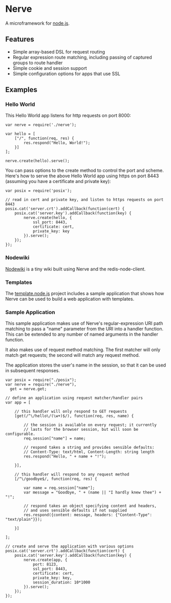 # Nerve

A microframework for [node.js](http://nodejs.org).

## Features

* Simple array-based DSL for request routing
* Regular expression route matching, including passing of captured groups to route handler
* Simple cookie and session support
* Simple configuration options for apps that use SSL

## Examples

### Hello World

This Hello World app listens for http requests on port 8000:

    var nerve = require('./nerve');

    var hello = [
    	["/", function(req, res) {
    		res.respond("Hello, World!");
    	}]
    ];

    nerve.create(hello).serve();

You can pass options to the create method to control the port and scheme. Here's how to serve the above Hello World app using https on port 8443 (assuming you have a certificate and private key):

    var posix = require('posix');

    // read in cert and private key, and listen to https requests on port 8443
    posix.cat('server.crt').addCallback(function(cert) {
    	posix.cat('server.key').addCallback(function(key) {
    		nerve.create(hello, {
    			ssl_port: 8443,
    			certificate: cert,
    			private_key: key
    		}).serve();
    	});
    });

### Nodewiki

[Nodewiki](http://github.com/gjritter/nodewiki) is a tiny wiki built using Nerve and the redis-node-client.

### Templates

The [template.node.js](http://github.com/jazzychad/template.node.js) project includes a sample application that shows how Nerve can be used to build a web application with templates.

### Sample Application

This sample application makes use of Nerve's regular-expression URI path matching to pass a "name" parameter from the URI into a handler function. This can be extended to any number of named arguments in the handler function.

It also makes use of request method matching. The first matcher will only match get requests; the second will match any request method.

The application stores the user's name in the session, so that it can be used in subsequent responses.

    var posix = require("./posix");
    var nerve = require("./nerve"),
      get = nerve.get;

    // define an application using request matcher/handler pairs
    var app = [

    	// this handler will only respond to GET requests
    	[get(/^\/hello\/(\w+)$/), function(req, res, name) {
		
    		// the session is available on every request; it currently
    		// lasts for the browser session, but will soon be configurable.
    		req.session["name"] = name;
		
    		// respond takes a string and provides sensible defaults:
    		// Content-Type: text/html, Content-Length: string length
    		res.respond("Hello, " + name + "!");
		
    	}],
	
    	// this handler will respond to any request method
    	[/^\/goodbye$/, function(req, res) {
		
    		var name = req.session["name"];
    		var message = "Goodbye, " + (name || "I hardly knew thee") + "!";

    		// respond takes an object specifying content and headers,
    		// and uses sensible defaults if not supplied
    		res.respond({content: message, headers: {"Content-Type": "text/plain"}});
		
    	}]
	
    ];

    // create and serve the application with various options
    posix.cat('server.crt').addCallback(function(cert) {
    	posix.cat('server.key').addCallback(function(key) {
    		nerve.create(app, {
    			port: 8123,
    			ssl_port: 8443,
    			certificate: cert,
    			private_key: key,
    			session_duration: 10*1000
    		}).serve();
    	});
    });